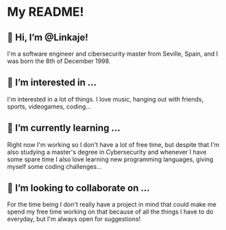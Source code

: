 # My README!

## 👋 Hi, I’m @Linkaje!
I'm a software engineer and cibersecurity master from Seville, Spain, and I was born the 8th of December 1998.

## 👀 I’m interested in ...
I'm interested in a lot of things. I love music, hanging out with friends, sports, videogames, coding...

## 🌱 I’m currently learning ...
Right now I'm working so I don't have a lot of free time, but despite that I'm also studying a master's degree in Cybersecurity and whenever I have some spare time I also love learning new programming languages, giving myself some coding challenges...

## 💞️ I’m looking to collaborate on ...
For the time being I don't really have a project in mind that could make me spend my free time working on that because of all the things I have to do everyday, but I'm always open for suggestions!

